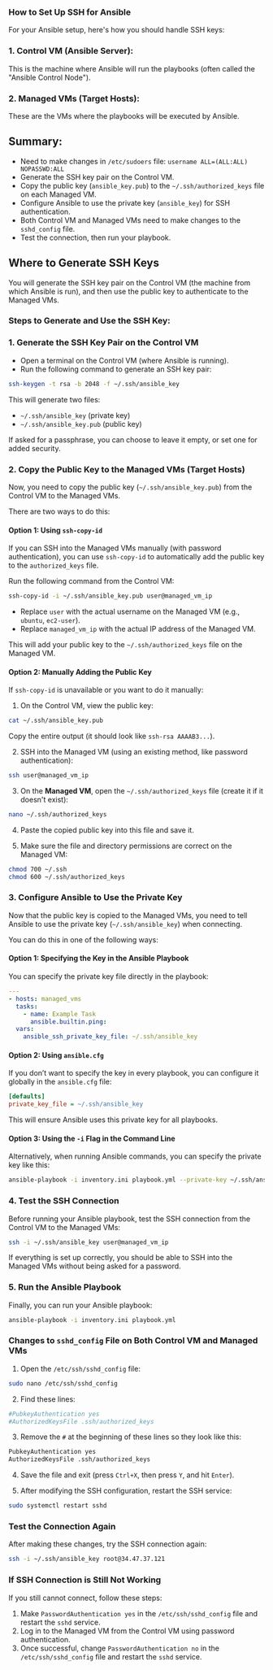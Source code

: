 ### How to Set Up SSH for Ansible

For your Ansible setup, here's how you should handle SSH keys:

### 1. Control VM (Ansible Server):
This is the machine where Ansible will run the playbooks (often called the "Ansible Control Node").

### 2. Managed VMs (Target Hosts):
These are the VMs where the playbooks will be executed by Ansible.

## Summary:
- Need to make changes in `/etc/sudoers` file: `username ALL=(ALL:ALL) NOPASSWD:ALL`
- Generate the SSH key pair on the Control VM.
- Copy the public key (`ansible_key.pub`) to the `~/.ssh/authorized_keys` file on each Managed VM.
- Configure Ansible to use the private key (`ansible_key`) for SSH authentication.
- Both Control VM and Managed VMs need to make changes to the `sshd_config` file.
- Test the connection, then run your playbook.

## Where to Generate SSH Keys

You will generate the SSH key pair on the Control VM (the machine from which Ansible is run), and then use the public key to authenticate to the Managed VMs.

### Steps to Generate and Use the SSH Key:

### 1. Generate the SSH Key Pair on the Control VM
- Open a terminal on the Control VM (where Ansible is running).
- Run the following command to generate an SSH key pair:

```bash
ssh-keygen -t rsa -b 2048 -f ~/.ssh/ansible_key
```

This will generate two files:
- `~/.ssh/ansible_key` (private key)
- `~/.ssh/ansible_key.pub` (public key)

If asked for a passphrase, you can choose to leave it empty, or set one for added security.

### 2. Copy the Public Key to the Managed VMs (Target Hosts)

Now, you need to copy the public key (`~/.ssh/ansible_key.pub`) from the Control VM to the Managed VMs.

There are two ways to do this:

#### Option 1: Using `ssh-copy-id`
If you can SSH into the Managed VMs manually (with password authentication), you can use `ssh-copy-id` to automatically add the public key to the `authorized_keys` file.

Run the following command from the Control VM:

```bash
ssh-copy-id -i ~/.ssh/ansible_key.pub user@managed_vm_ip
```

- Replace `user` with the actual username on the Managed VM (e.g., `ubuntu`, `ec2-user`).
- Replace `managed_vm_ip` with the actual IP address of the Managed VM.

This will add your public key to the `~/.ssh/authorized_keys` file on the Managed VM.

#### Option 2: Manually Adding the Public Key
If `ssh-copy-id` is unavailable or you want to do it manually:

1. On the Control VM, view the public key:

```bash
cat ~/.ssh/ansible_key.pub
```

Copy the entire output (it should look like `ssh-rsa AAAAB3...`).

2. SSH into the Managed VM (using an existing method, like password authentication):

```bash
ssh user@managed_vm_ip
```

3. On the **Managed VM**, open the `~/.ssh/authorized_keys` file (create it if it doesn't exist):

```bash
nano ~/.ssh/authorized_keys
```

4. Paste the copied public key into this file and save it.

5. Make sure the file and directory permissions are correct on the Managed VM:

```bash
chmod 700 ~/.ssh
chmod 600 ~/.ssh/authorized_keys
```

### 3. Configure Ansible to Use the Private Key

Now that the public key is copied to the Managed VMs, you need to tell Ansible to use the private key (`~/.ssh/ansible_key`) when connecting.

You can do this in one of the following ways:

#### Option 1: Specifying the Key in the Ansible Playbook
You can specify the private key file directly in the playbook:

```yaml
---
- hosts: managed_vms
  tasks:
    - name: Example Task
      ansible.builtin.ping:
  vars:
    ansible_ssh_private_key_file: ~/.ssh/ansible_key
```

#### Option 2: Using `ansible.cfg`
If you don’t want to specify the key in every playbook, you can configure it globally in the `ansible.cfg` file:

```ini
[defaults]
private_key_file = ~/.ssh/ansible_key
```

This will ensure Ansible uses this private key for all playbooks.

#### Option 3: Using the `-i` Flag in the Command Line
Alternatively, when running Ansible commands, you can specify the private key like this:

```bash
ansible-playbook -i inventory.ini playbook.yml --private-key ~/.ssh/ansible_key
```

### 4. Test the SSH Connection

Before running your Ansible playbook, test the SSH connection from the Control VM to the Managed VMs:

```bash
ssh -i ~/.ssh/ansible_key user@managed_vm_ip
```

If everything is set up correctly, you should be able to SSH into the Managed VMs without being asked for a password.

### 5. Run the Ansible Playbook

Finally, you can run your Ansible playbook:

```bash
ansible-playbook -i inventory.ini playbook.yml
```

### Changes to `sshd_config` File on Both Control VM and Managed VMs

1. Open the `/etc/ssh/sshd_config` file:

```bash
sudo nano /etc/ssh/sshd_config
```

2. Find these lines:

```bash
#PubkeyAuthentication yes
#AuthorizedKeysFile .ssh/authorized_keys
```

3. Remove the `#` at the beginning of these lines so they look like this:

```bash
PubkeyAuthentication yes
AuthorizedKeysFile .ssh/authorized_keys
```

4. Save the file and exit (press `Ctrl+X`, then press `Y`, and hit `Enter`).

5. After modifying the SSH configuration, restart the SSH service:

```bash
sudo systemctl restart sshd
```

### Test the Connection Again

After making these changes, try the SSH connection again:

```bash
ssh -i ~/.ssh/ansible_key root@34.47.37.121
```

### If SSH Connection is Still Not Working

If you still cannot connect, follow these steps:

1. Make `PasswordAuthentication yes` in the `/etc/ssh/sshd_config` file and restart the `sshd` service.
2. Log in to the Managed VM from the Control VM using password authentication.
3. Once successful, change `PasswordAuthentication no` in the `/etc/ssh/sshd_config` file and restart the `sshd` service.

